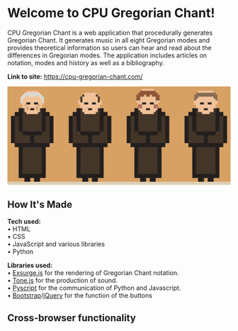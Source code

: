 # Welcome to CPU Gregorian Chant!

CPU Gregorian Chant is a web application that procedurally generates Gregorian Chant. It generates music in all eight Gregorian modes and provides theoretical information so users can hear and read about the differences in Gregorian modes. The application includes articles on notation, modes and history as well as a bibliography.

**Link to site:** https://cpu-gregorian-chant.com/

![](https://github.com/robbyae/cpu-gregorian-chant/blob/main/assets/img/monk-speak-gif.gif)

## How It's Made

**Tech used:**
<br>
• HTML
<br>
• CSS
<br>
• JavaScript and various libraries
<br>
• Python

**Libraries used:**
<br>
• [Exsurge.js](https://github.com/frmatthew/exsurge) for the rendering of Gregorian Chant notation.
<br>
• [Tone.js](https://tonejs.github.io/) for the production of sound.
<br>
• [Pyscript](https://pyscript.net/) for the communication of Python and Javascript.
<br>
• [Bootstrap](https://getbootstrap.com/)/[jQuery](https://jquery.com/) for the function of the buttons

## Cross-browser functionality

